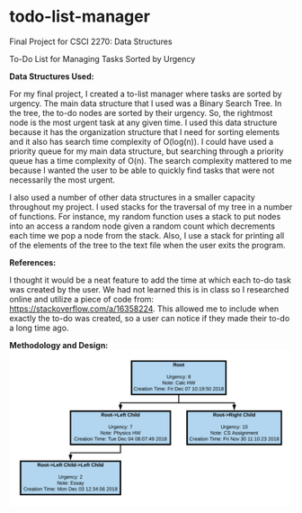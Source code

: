 # todo-list-manager
Final Project for CSCI 2270: Data Structures 

To-Do List for Managing Tasks Sorted by Urgency

**Data Structures Used:**

For my final project, I created a to-list manager where tasks are sorted by urgency. The main data structure that I used was a Binary Search Tree. In the tree, the to-do nodes are sorted by their urgency. So, the rightmost node is the most urgent task at any given time. I used this data structure because it has the organization structure that I need for sorting elements and it also has search time complexity of O(log(n)). I could have used a priority queue for my main data structure, but searching through a priority queue has a time complexity of O(n). The search complexity mattered to me because I wanted the user to be able to quickly find tasks that were not necessarily the most urgent.

I also used a number of other data structures in a smaller capacity throughout my project. I used stacks for the traversal of my tree in a number of functions. For instance, my random function uses a stack to put nodes into an access a random node given a random count which decrements each time we pop a node from the stack. Also, I use a stack for printing all of the elements of the tree to the text file when the user exits the program.

**References:**

I thought it would be a neat feature to add the time at which each to-do task was created by the user. We had not learned this is in class so I researched online and utilize a piece of code from: https://stackoverflow.com/a/16358224. This allowed me to include when exactly the to-do was created, so a user can notice if they made their to-do a long time ago.

**Methodology and Design:**
![alt text](https://github.com/hkvietok/todo-list-manager/blob/master/Design.png?raw=true)
